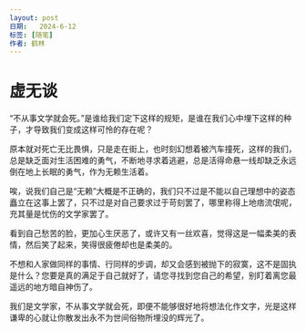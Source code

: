 ```yaml
---
layout: post
日期:   2024-6-12
标签: [随笔]
作者: 鹤林
---
```

# **虚无谈**
<p> “不从事文学就会死。”是谁给我们定下这样的规矩，是谁在我们心中埋下这样的种子，才导致我们变成这样可怜的存在呢？
  
原本就对死亡无比畏惧，只是走在街上，也时刻幻想着被汽车撞死，这样的我们，总是缺乏面对生活困难的勇气，不断地寻求着逃避，总是活得命悬一线却缺乏永远倒在地上长眠的勇气，作为无赖生活着。

唉，说我们自己是“无赖”大概是不正确的，我们只不过是不能以自己理想中的姿态矗立在这事上罢了，只不过是对自己要求过于苛刻罢了，哪里称得上地痞流氓呢，充其量是忧伤的文学家罢了。

看到自己愁苦的脸，更加心生厌恶了，或许又有一丝欢喜，觉得这是一幅柔美的表情，然后笑了起来，笑得很疲倦却也是柔美的。

不想和人家做同样的事情、行同样的步调，却又会感到被抛下的寂寞，这不是固执是什么？您要是真的满足于自己就好了，请您寻找到您自己的希望，别盯着离您最遥远的地方暗自神伤了。

我们是文学家，不从事文学就会死，即便不能够很好地将想法化作文字，光是这样谦卑的心就让你散发出永不为世间俗物所埋没的辉光了。 </p>
